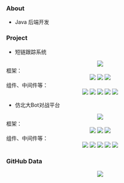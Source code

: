 <!--
**aijisjtu/aijisjtu** is a ✨ _special_ ✨ repository because its `README.md` (this file) appears on your GitHub profile.
### About
* [Resume](https://ice2604-navi.github.io/)
### Status
* passionate
-->

### About
* Java 后端开发

### Project
* 短链跟踪系统
<div align="center"> <a href="https://github.com/xiu1zi3/Short-Link"> <img src="https://github-readme-stats.vercel.app/api/pin/?username=xiu1zi3&theme=prussian&repo=Short-Link"/> </a> </div>
框架：
<div align="center">
<img src="https://img.shields.io/badge/-Java-important?style=for-the-badge" />
<img src="https://img.shields.io/badge/-Spring%20Boot-brightgreen?style=for-the-badge" />
<img src="https://img.shields.io/badge/-Spring%20Cloud-blue?style=for-the-badge" />
</div>
组件、中间件等：
<div align="center">
<img src="https://img.shields.io/badge/-MySQL-orange" />
<img src="https://img.shields.io/badge/-Redis-83ef12"/>
<img src="https://img.shields.io/badge/-RocketMQ-yellow" />
<img src="https://img.shields.io/badge/-ShardingSphere-blue"/>
<img src="https://img.shields.io/badge/-Sentinel-cyan"/>
</div>

* 仿北大Bot对战平台
<div align="center"> <a href="https://github.com/xiu1zi3/Bot-Battle"> <img src="https://github-readme-stats.vercel.app/api/pin/?username=xiu1zi3&theme=prussian&repo=Bot-Battle"/> </a> </div>
框架：
<div align="center">
<img src="https://img.shields.io/badge/-Java-important?style=for-the-badge" />
<img src="https://img.shields.io/badge/-Spring%20Boot-brightgreen?style=for-the-badge" />
<img src="https://img.shields.io/badge/-Spring%20Cloud-blue?style=for-the-badge" />
</div>
组件、中间件等：
<div align="center">
<img src="https://img.shields.io/badge/-MySQL-orange" />
<img src="https://img.shields.io/badge/-WebSocket-83ef12"/>
<img src="https://img.shields.io/badge/-Docker-yellow" />
<img src="https://img.shields.io/badge/-Nginx-blue"/>
<img src="https://img.shields.io/badge/-Maven-cyan"/>
</div>


### GitHub Data

<!-- <div align="center">
<img src="https://github-readme-stats.vercel.app/api?username=aijisjtu&show_icons=true&theme=tokyonight&include_all_commits=true&hide=prs,issues,contribs"/>
</div>-->

<div align="center">
<img src="https://github-readme-stats.vercel.app/api?username=xiu1zi3&theme=tokyonight&count_private=true&show_icons=true&hide_title=true"> </div>
<!-- ![](https://github-readme-stats.vercel.app/api/top-langs/?username=xiu1zi3&layout=compact&theme=tokyonight) -->

<!-- [![aijisjtu's github activity graph](https://github-readme-activity-graph.vercel.app/graph?username=xiu1zi3&theme=tokyo-night)](https://github.com/aijisjtu) -->

<!--<div align="center">
<img src="https://github-readme-stats.vercel.app/api/top-langs/?username=xiu1zi3&theme=compact"/>
</div>-->
